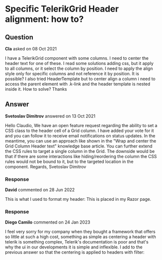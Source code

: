 # Specific TelerikGrid Header alignment: how to?

## Question

**Cla** asked on 08 Oct 2021

I have a TelerikGrid component with some columns. I need to center the header text for one of these. I read some solutions adding css, but it apply to all columns, or it select the column by position. I need to apply the align style only for specific columns and not reference it by position. It is possible? I also tried HeaderTemplate but to center align a column i need to access the parent element with .k-link and the header template is nested inside it. How to solve? Thanks

## Answer

**Svetoslav Dimitrov** answered on 13 Oct 2021

Hello Claudio, We have an open feature request regarding the ability to set a CSS class to the header cell of a Grid column. I have added your vote for it and you can follow it to receive email notifications on status updates. In the meantime, you can use an approach like shown in the "Wrap and center the Grid Column Header text" knowledge base article. You can further extend the CSS rules to target a single column in the Grid. The downside would be that if there are some interactions like hiding/reordering the column the CSS rules would not be bound to it, but to the targeted location in the component. Regards, Svetoslav Dimitrov

### Response

**David** commented on 28 Jun 2022

This is what I used to format my header: <style>.k-grid th.k-header { background-color: red; color: white; text-align:center;
} </style> This is placed in my Razor page.

### Response

**Diego Camilo** commented on 24 Jan 2023

I feel very sorry for my company when they bought a framework that offers so little at such a high cost, something as simple as centering a header with telerik is something complex, Telerik's documentation is poor and that's why the ui in our developments it is simple and inflexible. I add to the previous answer so that the centering is applied to headers with filter: <style>.k-link { justify-content: center; white-space: normal; vertical-align: middle;
}
</style>
